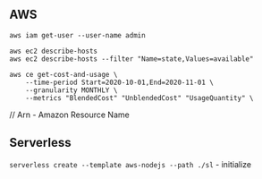 ## AWS

`aws iam get-user --user-name admin`  

`aws ec2 describe-hosts`  
`aws ec2 describe-hosts --filter "Name=state,Values=available"`

```
aws ce get-cost-and-usage \
    --time-period Start=2020-10-01,End=2020-11-01 \
    --granularity MONTHLY \
    --metrics "BlendedCost" "UnblendedCost" "UsageQuantity" \
```


// Arn - Amazon Resource Name

## Serverless

`serverless create --template aws-nodejs --path ./sl` - initialize